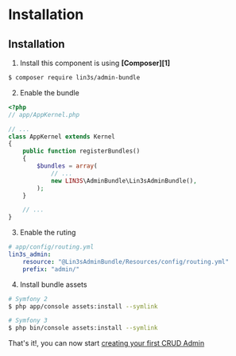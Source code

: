 # Installation

## Installation

1. Install this component is using **[Composer][1]**

```bash
$ composer require lin3s/admin-bundle
```

2. Enable the bundle

```php
<?php
// app/AppKernel.php

// ...
class AppKernel extends Kernel
{
    public function registerBundles()
    {
        $bundles = array(
            // ...
            new LIN3S\AdminBundle\Lin3sAdminBundle(),
        );
    }

    // ...
}
```

3. Enable the ruting

```yaml
# app/config/routing.yml
lin3s_admin:
    resource: "@Lin3sAdminBundle/Resources/config/routing.yml"
    prefix: "admin/"
```

4. Install bundle assets

```bash
# Symfony 2
$ php app/console assets:install --symlink

# Symfony 3
$ php bin/console assets:install --symlink
```

That's it!, you can now start [creating your first CRUD Admin](first_crud_admin.md)
